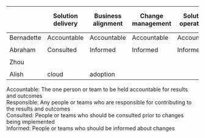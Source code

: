 
|     |Solution delivery|	Business alignment|	Change management|	Solution operations|	Governance|	Platform maturity	Platform| operations	Platform | automation|
|-----|----------|----|---|---|---|---|---|---|
|Bernadette|	Accountable |	Accountable |	Accountable	|Accountable |	Consulted	|Consulted |	Consulted |	Informed|
| | | | | | | | | |
|Abraham|	Consulted|	Informed|	Informed|	Informed |	Accountable	|Accountable	| Accountable	| Accountable|
| | | | | | | | | |
|Zhou | | | | | | | | |		
| | | | | | | | | |
|Alish|	cloud | adoption |	| | | | | |	
								
Accountable:	The one person or team to be held accountable for results and outcomes							
Responsible:	Any people or teams who are responsible for contributing to the results and outcomes							
Consulted:	People or teams who should be consulted prior to changes being implemented							
Informed:	People or teams who should be informed about changes							
